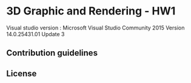 # 3D Graphic and Rendering - HW1

Visual studio version : Microsoft Visual Studio Community 2015 Version 14.0.25431.01 Update 3

## Contribution guidelines

## License
